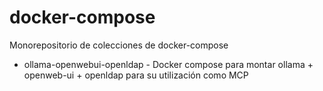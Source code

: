 # docker-compose
Monorepositorio de colecciones de docker-compose

* ollama-openwebui-openldap - Docker compose para montar  ollama + openweb-ui + openldap para su utilización como MCP 
